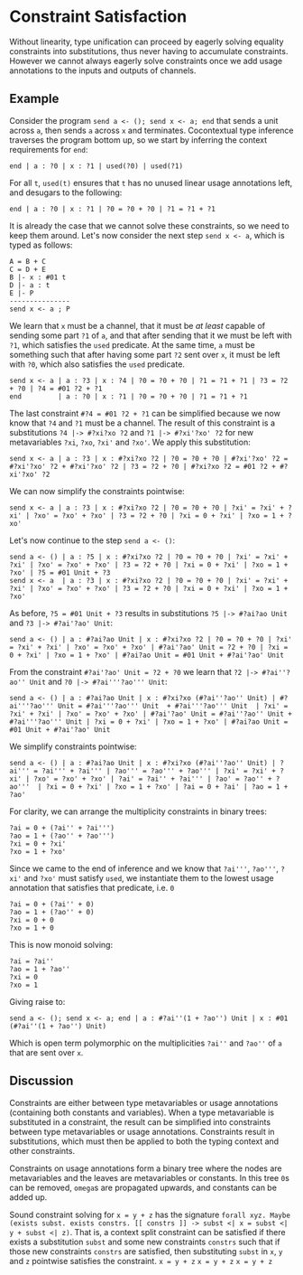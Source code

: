 
# Constraint Satisfaction

Without linearity, type unification can proceed by eagerly solving equality constraints into substitutions, thus never having to accumulate constraints.
However we cannot always eagerly solve constraints once we add usage annotations to the inputs and outputs of channels.

## Example

Consider the program `send a <- (); send x <- a; end` that sends a unit across `a`, then sends `a` across `x` and terminates.
Cocontextual type inference traverses the program bottom up, so we start by inferring the context requirements for `end`:

```
end | a : ?0 | x : ?1 | used(?0) | used(?1)
```

For all `t`, `used(t)` ensures that `t` has no unused linear usage annotations left, and desugars to the following:

```
end | a : ?0 | x : ?1 | ?0 = ?0 + ?0 | ?1 = ?1 + ?1
```

It is already the case that we cannot solve these constraints, so we need to keep them around.
Let's now consider the next step `send x <- a`, which is typed as follows:

```
A = B + C
C = D + E
B |- x : #01 t
D |- a : t
E |- P
---------------
send x <- a ; P
```

We learn that `x` must be a channel, that it must be *at least* capable of sending some part `?1` of `a`, and that after sending that it we must be left with `?1`, which satisfies the `used` predicate.
At the same time, `a` must be something such that after having some part `?2` sent over `x`, it must be left with `?0`, which also satisfies the `used` predicate.

```
send x <- a | a : ?3 | x : ?4 | ?0 = ?0 + ?0 | ?1 = ?1 + ?1 | ?3 = ?2 + ?0 | ?4 = #01 ?2 + ?1
end         | a : ?0 | x : ?1 | ?0 = ?0 + ?0 | ?1 = ?1 + ?1
```

The last constraint `#?4 = #01 ?2 + ?1` can be simplified because we now know that `?4` and `?1` must be a channel.
The result of this constraint is a substitutions `?4 |-> #?xi?xo ?2` and `?1 |-> #?xi'?xo' ?2` for new metavariables `?xi`, `?xo`, `?xi'` and `?xo'`.
We apply this substitution:

```
send x <- a | a : ?3 | x : #?xi?xo ?2 | ?0 = ?0 + ?0 | #?xi'?xo' ?2 = #?xi'?xo' ?2 + #?xi'?xo' ?2 | ?3 = ?2 + ?0 | #?xi?xo ?2 = #01 ?2 + #?xi'?xo' ?2
```

We can now simplify the constraints pointwise:

```
send x <- a | a : ?3 | x : #?xi?xo ?2 | ?0 = ?0 + ?0 | ?xi' = ?xi' + ?xi' | ?xo' = ?xo' + ?xo' | ?3 = ?2 + ?0 | ?xi = 0 + ?xi' | ?xo = 1 + ?xo'
```

Let's now continue to the step `send a <- ()`:

```
send a <- () | a : ?5 | x : #?xi?xo ?2 | ?0 = ?0 + ?0 | ?xi' = ?xi' + ?xi' | ?xo' = ?xo' + ?xo' | ?3 = ?2 + ?0 | ?xi = 0 + ?xi' | ?xo = 1 + ?xo' | ?5 = #01 Unit + ?3
send x <- a  | a : ?3 | x : #?xi?xo ?2 | ?0 = ?0 + ?0 | ?xi' = ?xi' + ?xi' | ?xo' = ?xo' + ?xo' | ?3 = ?2 + ?0 | ?xi = 0 + ?xi' | ?xo = 1 + ?xo'
```

As before, `?5 = #01 Unit + ?3` results in substitutions `?5 |-> #?ai?ao Unit` and `?3 |-> #?ai'?ao' Unit`:

```
send a <- () | a : #?ai?ao Unit | x : #?xi?xo ?2 | ?0 = ?0 + ?0 | ?xi' = ?xi' + ?xi' | ?xo' = ?xo' + ?xo' | #?ai'?ao' Unit = ?2 + ?0 | ?xi = 0 + ?xi' | ?xo = 1 + ?xo' | #?ai?ao Unit = #01 Unit + #?ai'?ao' Unit
```

From the constraint `#?ai'?ao' Unit = ?2 + ?0` we learn that `?2 |-> #?ai''?ao'' Unit` and `?0 |-> #?ai'''?ao''' Unit`:

```
send a <- () | a : #?ai?ao Unit | x : #?xi?xo (#?ai''?ao'' Unit) | #?ai'''?ao''' Unit = #?ai'''?ao''' Unit  + #?ai'''?ao''' Unit  | ?xi' = ?xi' + ?xi' | ?xo' = ?xo' + ?xo' | #?ai'?ao' Unit = #?ai''?ao'' Unit + #?ai'''?ao''' Unit | ?xi = 0 + ?xi' | ?xo = 1 + ?xo' | #?ai?ao Unit = #01 Unit + #?ai'?ao' Unit
```

We simplify constraints pointwise:

```
send a <- () | a : #?ai?ao Unit | x : #?xi?xo (#?ai''?ao'' Unit) | ?ai''' = ?ai''' + ?ai''' | ?ao''' = ?ao''' + ?ao''' | ?xi' = ?xi' + ?xi' | ?xo' = ?xo' + ?xo' | ?ai' = ?ai'' + ?ai''' | ?ao' = ?ao'' + ?ao'''  | ?xi = 0 + ?xi' | ?xo = 1 + ?xo' | ?ai = 0 + ?ai' | ?ao = 1 + ?ao'
```

For clarity, we can arrange the multiplicity constraints in binary trees:

```
?ai = 0 + (?ai'' + ?ai''')
?ao = 1 + (?ao'' + ?ao''')
?xi = 0 + ?xi'
?xo = 1 + ?xo'
```

Since we came to the end of inference and we know that `?ai'''`, `?ao'''`, `?xi'` and `?xo'` must satisfy `used`, we instantiate them to the lowest usage annotation that satisfies that predicate, i.e. `0`

```
?ai = 0 + (?ai'' + 0)
?ao = 1 + (?ao'' + 0)
?xi = 0 + 0
?xo = 1 + 0
```

This is now monoid solving:

```
?ai = ?ai''
?ao = 1 + ?ao''
?xi = 0
?xo = 1
```

Giving raise to:

```
send a <- (); send x <- a; end | a : #?ai''(1 + ?ao'') Unit | x : #01 (#?ai''(1 + ?ao'') Unit)
```

Which is open term polymorphic on the multiplicities `?ai''` and `?ao''` of `a` that are sent over `x`.

## Discussion

Constraints are either between type metavariables or usage annotations (containing both constants and variables).
When a type metavariable is substituted in a constraint, the result can be simplified into constraints between type metavariables or usage annotations.
Constraints result in substitutions, which must then be applied to both the typing context and other constraints.

Constraints on usage annotations form a binary tree where the nodes are metavariables and the leaves are metavariables or constants.
In this tree `0`s can be removed, `omega`s are propagated upwards, and constants can be added up.

Sound constraint solving for `x = y + z` has the signature `forall xyz. Maybe (exists subst. exists constrs. [[ constrs ]] -> subst <| x = subst <| y + subst <| z)`.
That is, a context split constraint can be satisfied if there exists a substitution `subst` and some new constraints `constrs` such that if those new constraints `constrs` are satisfied, then substituting `subst` in `x`, `y` and `z` pointwise satisfies the constraint. `x = y + z` `x = y + z` `x = y + z`
